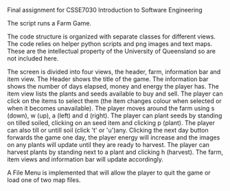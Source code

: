 Final assignment for CSSE7030 Introduction to Software Engineering

The script runs a Farm Game.

The code structure is organized with separate classes for different views.
The code relies on helper python scripts and png images and text maps. 
These are the intellectual property of the University of Queensland so 
are not included here.  

The screen is divided into four views, the header, farm, information bar and item view.
The Header shows the title of the game. The information bar shows the number of days elapsed, 
money and energy the player has. The item view lists the plants and seeds available 
to buy and sell. The player can click on the items to select them (the item changes colour when
selected or when it becomes unavailable). The player moves around the farm using s (down), w (up), a (left) 
and d (right). The player can plant seeds by standing on tilled soiled, clicking on an seed item and 
clicking p (plant). The player can also till or untill soil (click 't' or 'u')any.
Clicking the next day button forwards the game one day, the player energy will 
increase and the images on any plants will update until they are ready to harvest. The player can 
harvest plants by standing next to a plant and clicking h (harvest). The farm, item views and information bar
will update accordingly. 

A File Menu is implemented that will allow the player to quit the game or load one of two map files.
